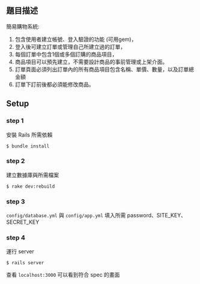 ## 題目描述

簡易購物系統:

1. 包含使用者建立帳號、登入驗證的功能 (可用gem)，
2. 登入後可建立訂單或管理自己所建立過的訂單，
3. 每個訂單中包含1個或多個訂購的商品項目，
4. 商品項目可以預先建立，不需要設計商品的事前管理或上架介面。
5. 訂單頁面必須列出訂單內的所有商品項目包含名稱、單價、數量，以及訂單總金額
6. 訂單下訂前後都必須能修改商品。

## Setup

### step 1

安裝 Rails 所需依賴

```
$ bundle install
```

### step 2

建立數據庫與所需檔案

```
$ rake dev:rebuild
```

### step 3

`config/database.yml` 與 `config/app.yml` 填入所需 password、SITE_KEY、SECRET_KEY

### step 4

運行 server

```
$ rails server
```

查看 `localhost:3000` 可以看到符合 spec 的畫面
